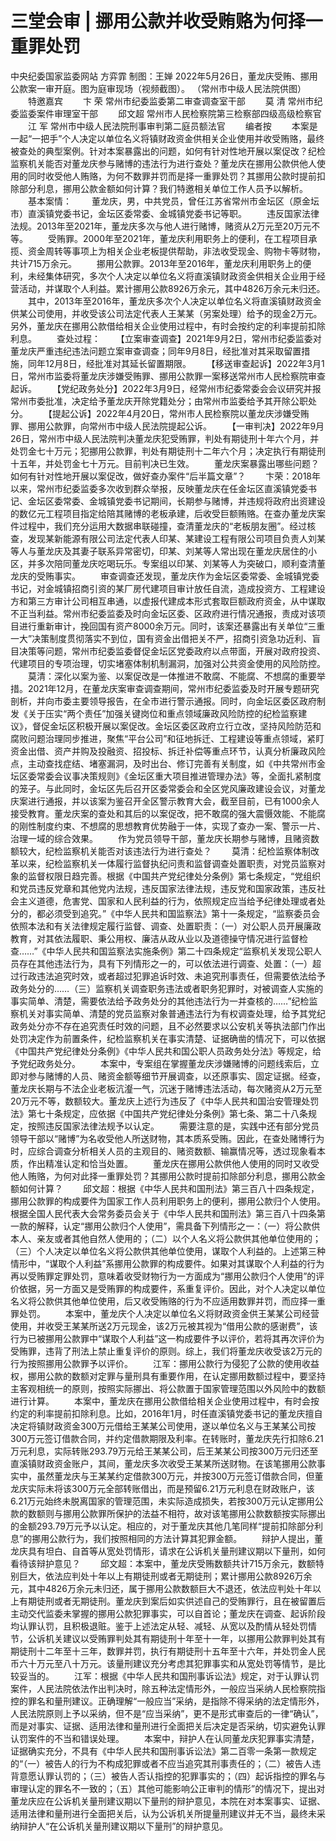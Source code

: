 # 三堂会审 | 挪用公款并收受贿赂为何择一重罪处罚

中央纪委国家监委网站 方弈霏
制图：王婵
2022年5月26日，董龙庆受贿、挪用公款案一审开庭。图为庭审现场（视频截图）。 （常州市中级人民法院供图）
　　特邀嘉宾
　　卞 荣 常州市纪委监委第二审查调查室干部
　　莫 清 常州市纪委监委案件审理室干部
　　邱文超 常州市人民检察院第三检察部四级高级检察官
　　江 军 常州市中级人民法院刑事审判第二庭员额法官
　　编者按
　　本案是一起“一把手”个人决定以单位名义将镇财政资金供相关企业使用并收受贿赂，最终被查处的典型案例。针对本案暴露出的问题，如何有针对性地开展以案促改？纪检监察机关能否对董龙庆参与赌博的违法行为进行查处？董龙庆在挪用公款供他人使用的同时收受他人贿赂，为何不数罪并罚而是择一重罪处罚？其挪用公款时提前扣除部分利息，挪用公款金额如何计算？我们特邀相关单位工作人员予以解析。
　　基本案情：
　　董龙庆，男，中共党员，曾任江苏省常州市金坛区（原金坛市）直溪镇党委书记，金坛区委常委、金城镇党委书记等职。
　　违反国家法律法规。2013年至2021年，董龙庆多次与他人进行赌博，赌资从2万元至20万元不等。
　　受贿罪。2000年至2021年，董龙庆利用职务上的便利，在工程项目承揽、资金周转等事项上为相关企业老板提供帮助，非法收受现金、购物卡等财物，共计715万余元。
　　挪用公款罪。2013年至2016年，董龙庆利用职务上的便利，未经集体研究，多次个人决定以单位名义将直溪镇财政资金供相关企业用于经营活动，并谋取个人利益。累计挪用公款8926万余元，其中4826万余元未归还。
　　其中，2013年至2016年，董龙庆多次个人决定以单位名义将直溪镇财政资金供某公司使用，并收受该公司法定代表人王某某（另案处理）给予的现金2万元。另外，董龙庆在挪用公款借给相关企业使用过程中，有时会按约定的利率提前扣除利息。
　　查处过程：
　　【立案审查调查】2021年9月2日，常州市纪委监委对董龙庆严重违纪违法问题立案审查调查；同年9月8日，经批准对其采取留置措施，同年12月8日，经批准对其延长留置期限。
　　【移送审查起诉】2022年3月1日，常州市监委将董龙庆涉嫌受贿罪、挪用公款罪一案移送常州市人民检察院审查起诉。
　　【党纪政务处分】2022年3月9日，经常州市纪委常委会会议研究并报常州市委批准，决定给予董龙庆开除党籍处分；由常州市监委给予其开除公职处分。
　　【提起公诉】2022年4月20日，常州市人民检察院以董龙庆涉嫌受贿罪、挪用公款罪，向常州市中级人民法院提起公诉。
　　【一审判决】2022年9月26日，常州市中级人民法院判决董龙庆犯受贿罪，判处有期徒刑十年六个月，并处罚金七十万元；犯挪用公款罪，判处有期徒刑十二年六个月；决定执行有期徒刑十五年，并处罚金七十万元。目前判决已生效。
　　董龙庆案暴露出哪些问题？如何有针对性地开展以案促改，做好查办案件“后半篇文章”？
　　卞荣：2018年以来，常州市纪委监委多次收到群众举报，反映董龙庆在任金坛区直溪镇党委书记、金坛区委常委、金城镇党委书记期间，长期参与赌博，并违规将政府出资建设的数亿元工程项目指定给陪其赌博的老板承建，后收受巨额贿赂。在查办董龙庆案件过程中，我们充分运用大数据串联碰撞，查清董龙庆的“老板朋友圈”。经过核查，发现某新能源有限公司法定代表人印某、某建设工程有限公司项目负责人刘某等人与董龙庆及其妻子联系异常密切，印某、刘某等人常出现在董龙庆居住的小区，并多次陪同董龙庆吃喝玩乐。专案组以印某、刘某等人为突破口，顺利查清董龙庆的受贿事实。
　　审查调查还发现，董龙庆作为金坛区委常委、金城镇党委书记，对金城镇招商引资的某厂房代建项目审计放任自流，造成投资方、工程建设方和第三方审计公司相互串通，以虚报代建成本形式套取巨额政府资金，从中谋取不正当利益。常州市纪委监委及时向金坛区委、区政府进行情况通报，责成对该项目进行重新审计，挽回国有资产8000余万元。同时，该案还暴露出有关单位“三重一大”决策制度贯彻落实不到位，国有资金出借把关不严，招商引资急功近利、盲目决策等问题，常州市纪委监委督促金坛区党委政府以点带面，开展对政府投资、代建项目的专项治理，切实堵塞体制机制漏洞，加强对公共资金使用的风险防控。
　　莫清：深化以案为鉴、以案促改是一体推进不敢腐、不能腐、不想腐的重要举措。2021年12月，在董龙庆案审查调查期间，常州市纪委监委及时开展专题研究剖析，并向市委主要领导报告，在全市进行警示通报。同时，向金坛区委区政府制发《关于压实“两个责任”加强关键岗位和重点领域廉政风险防控的纪检监察建议》，督促金坛区积极开展以案促改。金坛区委区政府立行立改，坚持风险防范和腐败问题治理同步推进，聚焦“平台公司”和征地拆迁、工程建设等重点领域，紧盯资金出借、资产并购及投融资、招投标、拆迁补偿等重点环节，认真分析廉政风险点，主动查找症结、堵塞漏洞，及时出台、修订完善有关制度，如《中共常州市金坛区委常委会议事决策规则》《金坛区重大项目推进管理办法》等，全面扎紧制度的笼子。与此同时，金坛区先后召开区委常委会和全区党风廉政建设会议，对董龙庆案进行通报，并以该案为鉴召开全区警示教育大会，截至目前，已有1000余人接受教育。董龙庆案的查处和其后的以案促改，把不敢腐的强大震慑效能、不能腐的刚性制度约束、不想腐的思想教育优势融于一体，实现了查办一案、警示一片、治理一域的综合效果。
　　作为党员领导干部，董龙庆长期参与赌博，且赌资数额较大，纪检监察机关能否对该违法行为进行查处？
　　莫清：纪检监察体制改革以来，纪检监察机关一体履行监督执纪问责和监督调查处置职责，对党员监察对象的监督权限日趋完善。根据《中国共产党纪律处分条例》第七条规定，“党组织和党员违反党章和其他党内法规，违反国家法律法规，违反党和国家政策，违反社会主义道德，危害党、国家和人民利益的行为，依照规定应当给予纪律处理或者处分的，都必须受到追究。”《中华人民共和国监察法》第十一条规定，“监察委员会依照本法和有关法律规定履行监督、调查、处置职责：（一）对公职人员开展廉政教育，对其依法履职、秉公用权、廉洁从政从业以及道德操守情况进行监督检查……”《中华人民共和国监察法实施条例》第二十四条规定“监察机关发现公职人员存在其他违法行为，具有下列情形之一的，可以依法进行调查、处置：（一）超过行政违法追究时效，或者超过犯罪追诉时效、未追究刑事责任，但需要依法给予政务处分的……（三）监察机关调查职务违法或者职务犯罪时，对被调查人实施的事实简单、清楚，需要依法给予政务处分的其他违法行为一并查核的……”纪检监察机关对事实简单、清楚的党员监察对象普通违法行为有权调查处理，给予其党纪政务处分亦不存在追究责任时效的问题，且不必然要求以公安机关等执法部门作出处罚决定作为前置条件，纪检监察机关在事实清楚、证据确凿的情况下，可以依据《中国共产党纪律处分条例》《中华人民共和国公职人员政务处分法》等规定，给予党纪政务处分。
　　本案中，专案组在掌握董龙庆涉嫌赌博的问题线索后，立即对参与赌博的人员、赌资金额等细节开展调查，以还原事实、固定证据。经查，董龙庆长期与不法企业老板沆瀣一气，沉迷于赌博违法活动，每次赌资从2万元至20万元不等，数额较大。董龙庆上述行为违反了《中华人民共和国治安管理处罚法》第七十条规定，应依据《中国共产党纪律处分条例》第七条、第二十八条规定，按照违反国家法律法规予以认定。
　　需要注意的是，实践中还有部分党员领导干部以“赌博”为名收受他人所送财物，其本质系受贿。因此，在查处赌博行为时，应综合调查分析相关人员的主观目的、赌资数额、输赢情况等，透过现象看本质，作出精准认定和恰当处置。
　　董龙庆在挪用公款供他人使用的同时又收受他人贿赂，为何对此择一重罪处罚？其挪用公款时提前扣除部分利息，挪用公款金额如何计算？
　　邱文超：根据《中华人民共和国刑法》第三百八十四条规定，挪用公款罪的构成要件为国家工作人员利用职务上的便利，挪用公款归个人使用。根据全国人民代表大会常务委员会关于《中华人民共和国刑法》第三百八十四条第一款的解释，认定“挪用公款归个人使用”，需具备下列情形之一：（一）将公款供本人、亲友或者其他自然人使用的；（二）以个人名义将公款供其他单位使用的；（三）个人决定以单位名义将公款供其他单位使用，谋取个人利益的。上述第三种情形中，“谋取个人利益”系挪用公款罪的构成要件。如果对其谋取个人利益的行为再以受贿罪定罪处罚，意味着收受财物行为一方面成为“挪用公款归个人使用”的评价依据，另一方面又是受贿罪的构成要件，系重复评价。因此，对个人决定以单位名义将公款供其他单位使用，后又收受贿赂的行为不应适用数罪并罚，而应择一重罪处罚。
　　本案中，董龙庆个人决定以单位名义将财政资金供王某某公司经营使用，并收受王某某所送2万元现金，该2万元被其视为“借用公款的感谢费”，该行为已被挪用公款罪中“谋取个人利益”这一构成要件予以评价，若将其再次评价为受贿罪，违背了刑法上禁止重复评价的原则。综上，我们将董龙庆收受该2万元的行为按照挪用公款罪予以评价。
　　江军：挪用公款行为侵犯了公款的使用收益权，挪用公款的数额对定罪与量刑具有重要作用，在认定挪用数额过程中，要坚持主客观相统一的原则，按照实际挪出、将公款置于国家管理范围以外风险中的数额进行计算。
　　本案中，董龙庆在挪用公款借给相关企业使用过程中，有时会按约定的利率提前扣除利息。比如，2016年1月，时任直溪镇党委书记的董龙庆擅自决定将镇财政资金300万元借给王某某公司使用，遂以单位名义与王某某公司按300万元签订借款合同，并约定借款期限及利率。在转账时，董龙庆先行扣除6.21万元利息，实际转账293.79万元给王某某公司，后王某某公司按300万元归还至直溪镇财政资金账户，其间，董龙庆多次收受王某某所送财物。在该笔挪用公款事实中，虽然董龙庆与王某某约定借款300万元，并按300万元签订借款合同，但董龙庆实际未将该300万元全部转账借出，而是预留6.21万元利息在财政账户，该6.21万元始终未脱离国家的管理范围，未实际造成损失，若按300万元认定挪用公款的数额则与挪用公款罪所保护的法益不相符，故对该笔挪用公款数额按实际挪出的金额293.79万元予以认定。相应的，对于董龙庆其他几笔同样“提前扣除部分利息”的挪用公款行为，我们按照相同的方法计算其犯罪金额。
　　辩护人提出，董龙庆具有坦白、自首等从宽处罚情形，请求在公诉机关量刑建议期以下量刑，如何看待该辩护意见？
　　邱文超：本案中，董龙庆受贿数额共计715万余元，数额特别巨大，依法应判处十年以上有期徒刑或者无期徒刑；累计挪用公款8926万余元，其中4826万余元未归还，属于挪用公款数额巨大不退还，依法应判处十年以上有期徒刑或者无期徒刑。董龙庆到案后如实供述自己的受贿罪行，且在被留置后主动交代监委未掌握的挪用公款犯罪事实，可以自首论；董龙庆在调查、起诉阶段均认罪认罚，且积极退赃。鉴于上述法定从轻、减轻、从宽以及酌情从轻处罚情节，公诉机关建议以受贿罪判处其有期徒刑十年至十一年，以挪用公款罪判处其有期徒刑十二年至十三年，数罪并罚，执行有期徒刑十五年至十六年，并处罚金人民币六十万元至八十万元。该量刑建议充分考虑其犯罪事实和从宽处罚等情节，是比较妥当的。
　　江军：根据《中华人民共和国刑事诉讼法》规定，对于认罪认罚案件，人民法院依法作出判决时，除五种法定情形外，一般应当采纳人民检察院指控的罪名和量刑建议。正确理解“一般应当”采纳，是指除不得采纳的法定情形外，人民法院原则上予以采纳，但不是“应当采纳”，更不是形式审查后的一律“确认”，而是对事实、证据、适用法律和量刑进行全面把关后决定是否采纳，切实避免认罪认罚案件的不当和错误处理。
　　本案中，辩护人在认同董龙庆犯罪事实清楚，证据确实充分，不具有《中华人民共和国刑事诉讼法》第二百零一条第一款规定的“（一）被告人的行为不构成犯罪或者不应当追究其刑事责任的；（二）被告人违背意愿认罪认罚的；（三）被告人否认指控的犯罪事实的；（四）起诉指控的罪名与审理认定的罪名不一致的；（五）其他可能影响公正审判的情形”的情况下，提出对董龙庆应在公诉机关量刑建议期以下量刑的辩护意见，本院在对本案事实、证据、适用法律和量刑进行全面把关后，认为公诉机关所提量刑建议并无不当，最终未采纳辩护人“在公诉机关量刑建议期以下量刑”的辩护意见。